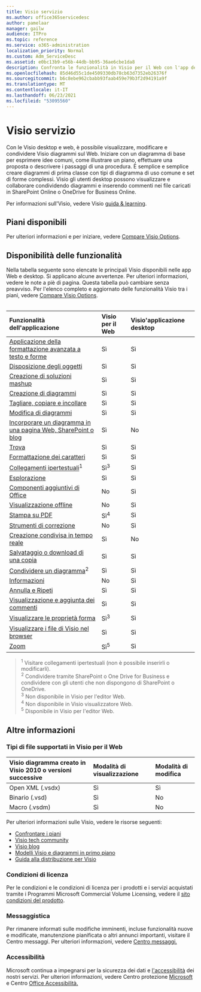 ```yaml
---
title: Visio servizio
ms.author: office365servicedesc
author: pamelaar
manager: gailw
audience: ITPro
ms.topic: reference
ms.service: o365-administration
localization_priority: Normal
ms.custom: Adm_ServiceDesc
ms.assetid: e0bc13b9-e56b-44db-bb95-36ae6cbe1da8
description: Confronta le funzionalità in Visio per il Web con l'app desktop Visio desktop.
ms.openlocfilehash: 85d46d55c1de4509330db78cb63d7352eb26376f
ms.sourcegitcommit: b6c8ebe962cbabb93faab459e79b3f2d94191a9f
ms.translationtype: MT
ms.contentlocale: it-IT
ms.lasthandoff: 06/23/2021
ms.locfileid: "53095560"
---
```

# <a name="visio-service-description"></a>Visio servizio

Con le Visio desktop e web, è possibile visualizzare, modificare e condividere Visio diagrammi sul Web. Iniziare con un diagramma di base per esprimere idee comuni, come illustrare un piano, effettuare una proposta o descrivere i passaggi di una procedura. È semplice e semplice creare diagrammi di prima classe con tipi di diagramma di uso comune e set di forme complessi. Visio gli utenti desktop possono visualizzare e collaborare condividendo diagrammi e inserendo commenti nei file caricati in SharePoint Online o OneDrive for Business Online.

Per informazioni sull'Visio, vedere Visio [guida & learning](https://support.office.com/visio).

## <a name="available-plans"></a>Piani disponibili

Per ulteriori informazioni e per iniziare, vedere [Compare Visio Options](https://www.microsoft.com/microsoft-365/visio/microsoft-visio-plans-and-pricing-compare-visio-options).
  
## <a name="feature-availability"></a>Disponibilità delle funzionalità

Nella tabella seguente sono elencate le principali Visio disponibili nelle app Web e desktop. Si applicano alcune avvertenze. Per ulteriori informazioni, vedere le note a piè di pagina. Questa tabella può cambiare senza preavviso. Per l'elenco completo e aggiornato delle funzionalità Visio tra i piani, vedere [Compare Visio Options](https://www.microsoft.com/microsoft-365/visio/microsoft-visio-plans-and-pricing-compare-visio-options).<br><br> 

| Funzionalità dell'applicazione | Visio per il Web | Visio'applicazione desktop |
|:-----|:-----|:-----|
|[Applicazione della formattazione avanzata a testo e forme](visio-features.md#apply-rich-formatting-to-text-and-shapes)|Sì |Sì |
|[Disposizione degli oggetti](visio-features.md#arrange-objects)|Sì |Sì |
|[Creazione di soluzioni mashup](visio-features.md#build-mashup-solutions)|Sì |Sì |
|[Creazione di diagrammi](visio-features.md#create-diagrams)|Sì |Sì |
|[Tagliare, copiare e incollare](visio-features.md#cut-copy-and-paste)|Sì |Sì |
|[Modifica di diagrammi](visio-features.md#edit-diagrams)|Sì |Sì |
|[Incorporare un diagramma in una pagina Web, SharePoint o blog](visio-features.md#embed-diagram-in-a-sharepoint-web-or-blog-page)|Sì |No |
|[Trova](visio-features.md#find)|Sì |Sì |
|[Formattazione dei caratteri](visio-features.md#font-formatting)|Sì |Sì |
|[Collegamenti ipertestuali](visio-features.md#hyperlinks)<sup>1</sup>|Sì<sup>3</sup>|Sì |
|[Esplorazione](visio-features.md#navigation)|Sì |Sì |
|[Componenti aggiuntivi di Office](visio-features.md#office-add-ins)|No |Sì |
|[Visualizzazione offline](visio-features.md#offline-viewing)|No |Sì |
|[Stampa su PDF](visio-features.md#print-to-pdf)|Sì<sup>4</sup>|Sì |
|[Strumenti di correzione](visio-features.md#proofing-tools)|No |Sì |
|[Creazione condivisa in tempo reale](visio-features.md#real-time-co-authoring)|Sì |No |
|[Salvataggio o download di una copia](visio-features.md#save-as-or-download-a-copy)|Sì |Sì |
|[Condividere un diagramma](visio-features.md#share-a-diagram)<sup>2</sup>|Sì |Sì |
|[Informazioni](visio-features.md#tell-me)|No |Sì |
|[Annulla e Ripeti](visio-features.md#undo-and-redo)|Sì |Sì |
|[Visualizzazione e aggiunta dei commenti](visio-features.md#view-and-add-comments)|Sì |Sì |
|[Visualizzare le proprietà forma](visio-features.md#view-shape-data)|Sì<sup>3</sup>|Sì |
|[Visualizzare i file di Visio nel browser](visio-features.md#view-visio-files-in-the-browser)|Sì |Sì |
|[Zoom](visio-features.md#zoom)|Sì<sup>5</sup>|Sì |

> <sup>1</sup> Visitare collegamenti ipertestuali (non è possibile inserirli o modificarli).
<br/><sup>2</sup> Condividere tramite SharePoint o One Drive for Business e condividere con gli utenti che non dispongono di SharePoint o OneDrive.
<br/><sup>3</sup> Non disponibile in Visio per l'editor Web.
<br/><sup>4</sup> Non disponibile in Visio visualizzatore Web.
<br/><sup>5</sup> Disponibile in Visio per l'editor Web.

## <a name="learn-more"></a>Altre informazioni

### <a name="supported-file-types-in-visio-for-the-web"></a>Tipi di file supportati in Visio per il Web

| Visio diagramma creato in Visio 2010 o versioni successive | Modalità di visualizzazione | Modalità di modifica |
|:-----|:-----|:-----|
|Open XML (.vsdx)  <br/> |Sì  <br/> |Sì  <br/> |
|Binario (.vsd)  <br/> |Sì  <br/> |No  <br/> |
|Macro (.vsdm)  <br/> |Sì  <br/> |No  <br/> |

Per ulteriori informazioni sulle Visio, vedere le risorse seguenti:

- [Confrontare i piani](https://www.microsoft.com/microsoft-365/visio/microsoft-visio-plans-and-pricing-compare-visio-options)
- [Visio tech community](https://techcommunity.microsoft.com/t5/microsoft-teams/ct-p/MicrosoftTeams)
- [Visio blog](https://techcommunity.microsoft.com/t5/visio-blog/bg-p/VisioBlog)
- [Modelli Visio e diagrammi in primo piano](https://go.microsoft.com/fwlink/p/?linkid=2157372)
- [Guida alla distribuzione per Visio](/deployoffice/deployment-guide-for-visio)

### <a name="licensing-terms"></a>Condizioni di licenza

Per le condizioni e le condizioni di licenza per i prodotti e i servizi acquistati tramite i Programmi Microsoft Commercial Volume Licensing, vedere il [sito condizioni del prodotto](https://www.microsoft.com/licensing/terms/).

### <a name="messaging"></a>Messaggistica

Per rimanere informati sulle modifiche imminenti, incluse funzionalità nuove e modificate, manutenzione pianificata o altri annunci importanti, visitare il Centro messaggi. Per ulteriori informazioni, vedere [Centro messaggi.](/microsoft-365/admin/manage/message-center)

### <a name="accessibility"></a>Accessibilità

Microsoft continua a impegnarsi per la sicurezza dei dati e [l'accessibilità](https://www.microsoft.com/trust-center/compliance/accessibility) dei nostri servizi. Per ulteriori informazioni, vedere Centro protezione [Microsoft](https://www.microsoft.com/trust-center) e Centro [Office Accessibilità.](https://support.office.com/article/ecab0fcf-d143-4fe8-a2ff-6cd596bddc6d)
